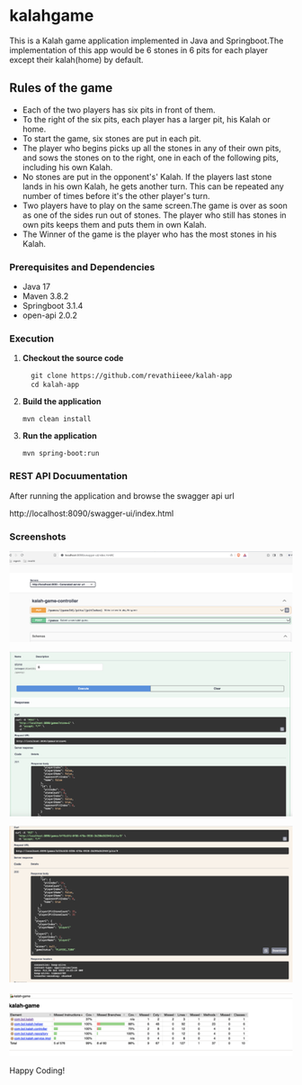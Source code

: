 # kalahgame

This is a Kalah game application implemented in Java and Springboot.The implementation of this app would be 6 stones in 6 pits for each player except their kalah(home) by default. 

## Rules of the game

* Each of the two players has six pits in front of them.
* To the right of the six pits, each player has a larger pit, his Kalah or home.
* To start the game, six stones are put in each pit.
* The player who begins picks up all the stones in any of their own pits, and sows the stones on to the right, one in each of the following pits, including his own Kalah.
* No stones are put in the opponent's' Kalah. If the players last stone lands in his own Kalah, he gets another turn. This can be repeated any number of times before it's the other player's turn.
* Two players have to play on the same screen.The game is over as soon as one of the sides run out of stones. The player who still has stones in own pits keeps them and puts them in own Kalah.
* The Winner of the game is the player who has the most stones in his Kalah. 

### Prerequisites and Dependencies

* Java 17
* Maven 3.8.2
* Springboot 3.1.4
* open-api 2.0.2

### Execution

1. **Checkout the source code**
    ```
      git clone https://github.com/revathiieee/kalah-app
      cd kalah-app
    ```

2. **Build the application**
    ```
    mvn clean install
    ```

3. **Run the application**
    ```
    mvn spring-boot:run
    ```

### REST API Docuumentation

After running the application and browse the swagger api url

http://localhost:8090/swagger-ui/index.html

### Screenshots

![kalah-swagger-1.png](kalah-swagger-1.png)

![kalah-swagger-2.png](kalah-swagger-2.png)

![kalah-swagger-3.png](kalah-swagger-3.png)

![jacocoreport.png](jacocoreport.png)


Happy Coding!
